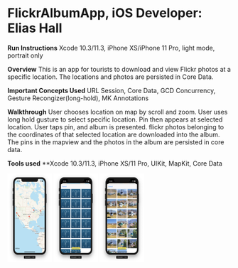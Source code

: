 # FlickrAlbumApp, iOS Developer: Elias Hall

**Run Instructions** Xcode 10.3/11.3, iPhone XS/iPhone 11 Pro, light mode, portrait only

**Overview** 
This is an app for tourists to download and view Flickr photos at a specific location. The locations and photos are persisted in Core Data.

**Important Concepts Used** 
URL Session, Core Data, GCD Concurrency, Gesture Recongizer(long-hold), MK Annotations

**Walkthrough**
User chooses location on map by scroll and zoom. User uses long hold gusture to select specific location. Pin then appears at selected location. User taps pin, and album is presented. flickr photos belonging to the coordinates of that selected location are downloaded into the album. The pins in the mapview and the photos in the album are persisted in core data.

**Tools used** 
**Xcode 10.3/11.3, iPhone XS/11 Pro, UIKit, MapKit, Core Data

<p float="left">
<img src = "Images/Screenshot1.png" width="100" height="200">
<img src = "Images/Screenshot2.png" width="100" height="200">
<img src = "Images/Screenshot3.png" width="100" height="200">
</p>
